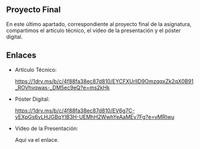 ## Proyecto Final
En este último apartado, correspondiente al proyecto final de la asignatura, compartimos el artículo técnico, el vídeo de la presentación y el póster digital.

## Enlaces
- Artículo Técnico:

  https://1drv.ms/b/c/4f88fa38ec87d810/EYCFXUrllD9OmzqqxZk2qX0B91_ROVhvqwas-_DM5ec9eQ?e=ms2kHk
  
- Póster Digital:

  https://1drv.ms/b/c/4f88fa38ec87d810/EV6g7C-yEXpGs6vLHJGBqYIB3H-UEMhH2WwhYeAaMEv7Fg?e=vMRIwu
  
- Vídeo de la Presentación:

  Aquí va el enlace.
